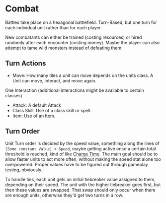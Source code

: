 # Combat

Battles take place on a hexagonal battlefield. Turn-Based, but one turn for each individual unit rather than for each
player.

New combatants can either be trained (costing resources) or hired randomly after each encounter (costing money). Maybe
the player can also attempt to tame wild monsters instead of defeating them.

## Turn Actions

- Move: How many tiles a unit can move depends on the units class. A Unit can move, interact, and move again.

One Interaction (additional interactions might be available to certain classes)

- Attack: A default Attack
- Class Skill: Use of a class skill or spell.
- Item: Use of an Item.

## Turn Order

Unit Turn order is decided by the speed value, something along the lines of `[Some constant Value] + Speed`, maybe
getting active once a certain total threshold is reached, kind of
like [Charge Time](https://finalfantasy.fandom.com/wiki/Charge_Time#Final_Fantasy_Tactics).
The main goal should be to allow faster units to act more often, without making the speed stat alone too overpowered.
Proper values have to be figured out through gameplay testing, obviously.

To handle ties, each unit gets an initial tiebreaker value assigned to them, depending on their speed. The unit with the
higher tiebreaker goes first, but then these values are swapped. That swap should only occur when there are enough
units, otherwise they'd get two turns in a row. 
